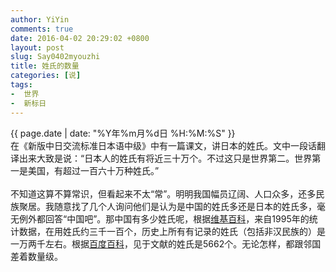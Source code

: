 ```yaml
---
author: YiYin
comments: true
date: 2016-04-02 20:29:02 +0800
layout: post
slug: Say0402myouzhi
title: 姓氏的数量
categories: [说]
tags:
-  世界
-  新标日
---
```

<div class="saying">
<div class="timestamp">{{ page.date | date: "%Y年%m月%d日 %H:%M:%S" }}</div>
在《新版中日交流标准日本语中级》中有一篇课文，讲日本的姓氏。文中一段话翻译出来大致是说：“日本人的姓氏有将近三十万个。不过这只是世界第二。世界第一是美国，有超过一百六十万种姓氏。”<br/><br/>
不知道这算不算常识，但看起来不太“常”。明明我国幅员辽阔、人口众多，还多民族聚居。我随意找了几个人询问他们是认为是中国的姓氏多还是日本的姓氏多，毫无例外都回答“中国吧”。那中国有多少姓氏呢，根据<a href="https://en.wikipedia.org/wiki/Chinese_surname" target="_blank">维基百科</a>，来自1995年的统计数据，在用姓氏约三千一百个，历史上所有有记录的姓氏（包括非汉民族的）是一万两千左右。根据<a href="http://baike.baidu.com/view/600643.htm" target="_blank">百度百科</a>，见于文献的姓氏是5662个。无论怎样，都跟邻国差着数量级。
</div>
